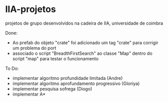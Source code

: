 # IIA-projetos
projetos de grupo desenvolvidos na cadeira de IIA, universidade de coimbra


Done:

- Ao prefab do objeto "crate" foi adicionado um tag "crate" para corrigir um problema do port 
- associado o script "BreadthFirstSearch" ao classe "Map" dentro do script "map" para testar o funcionamento


To Do:

- implementar algoritmo profundidade limitada (Andre)
- implementar algoritmo aprofundamento progressivo (Gloriya)
- implementar pesquisa sofrega (Diogo)
- implementar A*
